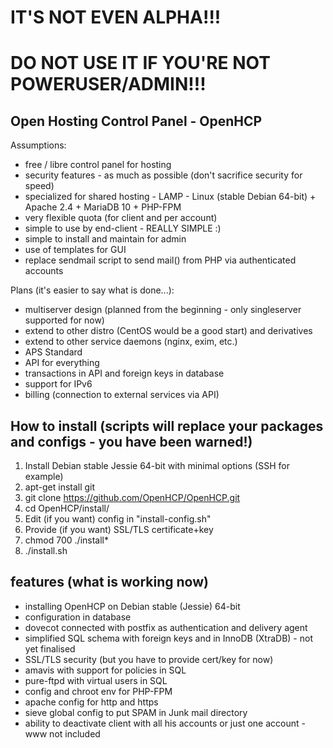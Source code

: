 # IT'S NOT EVEN ALPHA!!!
# DO NOT USE IT IF YOU'RE NOT POWERUSER/ADMIN!!!

## Open Hosting Control Panel - OpenHCP

Assumptions:
- free / libre control panel for hosting
- security features - as much as possible (don't sacrifice security for speed)
- specialized for shared hosting - LAMP - Linux (stable Debian 64-bit) + Apache 2.4 + MariaDB 10 + PHP-FPM
- very flexible quota (for client and per account)
- simple to use by end-client - REALLY SIMPLE :)
- simple to install and maintain for admin
- use of templates for GUI
- replace sendmail script to send mail() from PHP via authenticated accounts

Plans (it's easier to say what is done...):
- multiserver design (planned from the beginning - only singleserver supported for now)
- extend to other distro (CentOS would be a good start) and derivatives
- extend to other service daemons (nginx, exim, etc.)
- APS Standard
- API for everything
- transactions in API and foreign keys in database
- support for IPv6
- billing (connection to external services via API)

## How to install (scripts will replace your packages and configs - you have been warned!)

1. Install Debian stable Jessie 64-bit with minimal options (SSH for example)
2. apt-get install git
3. git clone https://github.com/OpenHCP/OpenHCP.git
4. cd OpenHCP/install/
5. Edit (if you want) config in "install-config.sh"
6. Provide (if you want) SSL/TLS certificate+key
7. chmod 700 ./install*
8. ./install.sh

## features (what is working now)

- installing OpenHCP on Debian stable (Jessie) 64-bit
- configuration in database
- dovecot connected with postfix as authentication and delivery agent
- simplified SQL schema with foreign keys and in InnoDB (XtraDB) - not yet finalised
- SSL/TLS security (but you have to provide cert/key for now)
- amavis with support for policies in SQL
- pure-ftpd with virtual users in SQL
- config and chroot env for PHP-FPM
- apache config for http and https
- sieve global config to put SPAM in Junk mail directory
- ability to deactivate client with all his accounts or just one account - www not included

